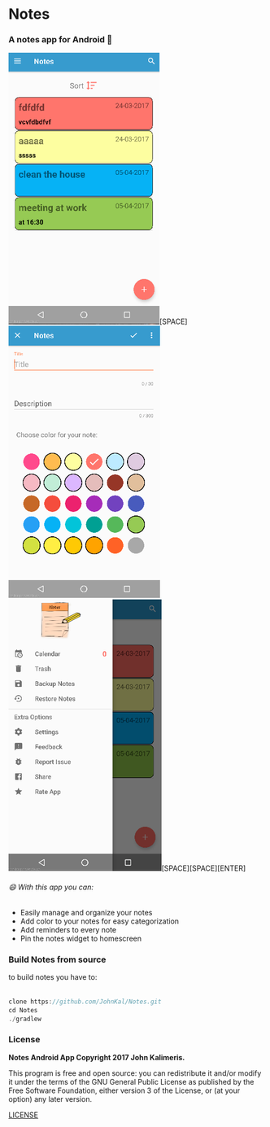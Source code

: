 # Notes
### A **notes** app for **Android** :notebook_with_decorative_cover:

![screenshot1](screenshots/screenshot1.png)[SPACE]
![screenshot3](screenshots/screenshot3.png)
![screenshot2](screenshots/screenshot2.png)[SPACE][SPACE][ENTER]

###### :smile: With this app you can:
 * Easily manage and organize your notes
 * Add color to your notes for easy categorization
 * Add reminders to every note
 * Pin the notes widget to homescreen


### Build Notes from source

to build notes you have to:

```javascript

clone https://github.com/JohnKal/Notes.git
cd Notes
./gradlew
```

### License

**Notes Android App Copyright 2017 John Kalimeris.**

This program is free and open source: you can redistribute it and/or modify it under the terms of the
GNU General Public License as published by the Free Software Foundation,
either version 3 of the License, or (at your option) any later version.

[LICENSE](LICENSE)


